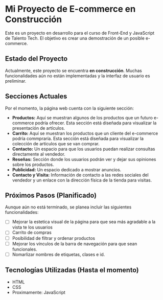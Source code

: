# Mi Proyecto de E-commerce en Construcción

Este es un proyecto en desarrollo para el curso de Front-End y JavaScript de Talento Tech. El objetivo es crear una demostración de un posible e-commerce.

## Estado del Proyecto

Actualmente, este proyecto se encuentra **en construcción**. Muchas funcionalidades aún no están implementadas y la interfaz de usuario es preliminar.

## Secciones Actuales

Por el momento, la página web cuenta con la siguiente sección:

* **Productos:** Aquí se muestran algunos de los productos que un futuro e-commerce podría ofrecer. Esta sección está diseñada para visualizar la presentación de artículos.
* **Carrito:** Aquí se muestran los productos que un cliente del e-commerce podría commpraría. Esta sección está diseñada para visualizar la colección de artículos que se van comprar.
* **Contacto:** Un espacio para que los usuarios puedan realizar consultas directamente al vendedor.
* **Reseñas:** Sección donde los usuarios podrán ver y dejar sus opiniones sobre los productos.
* **Publicidad:** Un espacio dedicado a mostrar anuncios.
* **Contacto y Visita:** Información de contacto a las redes sociales del vendedor y un enlace con la dirección física de la tienda para visitas.

## Próximos Pasos (Planificado)

Aunque aún no está terminado, se planea incluir las siguientes funcionalidades:

* [ ] Mejorar la estetica visual de la página para que sea más agradable a la vista te los usuarios
* [ ] Carrito de compras
* [ ] Posibilidad de filtrar y ordenar productos
* [ ] Mejorar los vínculos de la barra de navegación para que sean funcionales.
* [ ] Nomarlizar nombres de etiquetas, clases e id.

## Tecnologías Utilizadas (Hasta el momento)

* HTML
* CSS
* Proximamente: JavaScript